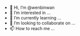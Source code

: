 - 👋 Hi, I’m @wenbinwan
- 👀 I’m interested in ...
- 🌱 I’m currently learning ...
- 💞️ I’m looking to collaborate on ...
- 📫 How to reach me ...

<!---
wenbinwan/wenbinwan is a ✨ special ✨ repository because its `README.md` (this file) appears on your GitHub profile.
You can click the Preview link to take a look at your changes.
--->
